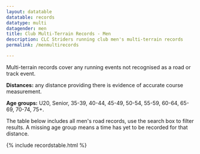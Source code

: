 ```yaml
---
layout: datatable
datatable: records
datatype: multi
datagender: men
title: Club Multi-Terrain Records - Men
description: CLC Striders running club men's multi-terrain records
permalink: /menmultirecords

---
```


Multi-terrain records cover any running events not recognised as a road or track event.

**Distances:** any distance providing there is evidence of accurate course measurement.

**Age groups:** U20, Senior, 35-39, 40-44, 45-49, 50-54, 55-59, 60-64, 65-69, 70-74, 75+.

The table below includes all men's road records, use the search box to filter results. A missing age group means a time has yet to be recorded for that distance.

{% include recordstable.html %}
